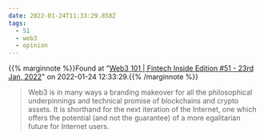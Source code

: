 ```yaml
---
date: 2022-01-24T11:33:29.858Z
tags:
  - 51
  - web3
  - opinion
---
```

{{% marginnote %}}Found at "[Web3 101 | Fintech Inside Edition #51 - 23rd Jan, 2022](https://fintechinside.substack.com/p/fiftyone)" on 2022-01-24 12:33:29.{{% /marginnote %}}

> Web3 is in many ways a branding makeover for all the philosophical underpinnings and technical promise of blockchains and crypto assets. It is shorthand for the next iteration of the Internet, one which offers the potential (and not the guarantee) of a more egalitarian future for Internet users.

